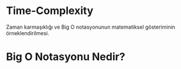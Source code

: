 # Time-Complexity
Zaman karmaşıklığı ve Big O notasyonunun matematiksel gösteriminin örneklendirilmesi.

# Big O Notasyonu Nedir?

